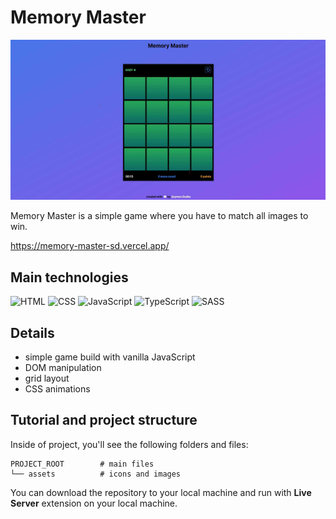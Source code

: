 # Memory Master

![tutorial thumbnail](./src/assets/_thumbnail.jpg)

Memory Master is a simple game where you have to match all images to win.

https://memory-master-sd.vercel.app/

## Main technologies

![HTML](https://img.shields.io/badge/HTML5-E34F26?style=for-the-badge&logo=html5&logoColor=white)
![CSS](https://img.shields.io/badge/CSS3-1572B6?style=for-the-badge&logo=css3&logoColor=white)
![JavaScript](https://img.shields.io/badge/JavaScript-323330?style=for-the-badge&logo=javascript&logoColor=F7DF1E)
![TypeScript](https://img.shields.io/badge/typescript-%23007ACC.svg?style=for-the-badge&logo=typescript&logoColor=white)
![SASS](https://img.shields.io/badge/SASS-hotpink.svg?style=for-the-badge&logo=SASS&logoColor=white)

## Details

- simple game build with vanilla JavaScript
- DOM manipulation
- grid layout
- CSS animations

## Tutorial and project structure

Inside of project, you'll see the following folders and files:

```
PROJECT_ROOT        # main files
└── assets          # icons and images
```

You can download the repository to your local machine and run with **Live Server** extension on your local machine.
